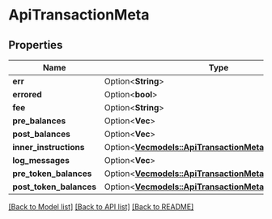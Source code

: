 # ApiTransactionMeta

## Properties

Name | Type | Description | Notes
------------ | ------------- | ------------- | -------------
**err** | Option<**String**> |  | [optional]
**errored** | Option<**bool**> |  | [optional]
**fee** | Option<**String**> |  | [optional]
**pre_balances** | Option<**Vec<String>**> |  | [optional]
**post_balances** | Option<**Vec<String>**> |  | [optional]
**inner_instructions** | Option<[**Vec<models::ApiTransactionMetaInnerInstruction>**](apiTransactionMetaInnerInstruction.md)> |  | [optional]
**log_messages** | Option<**Vec<String>**> |  | [optional]
**pre_token_balances** | Option<[**Vec<models::ApiTransactionMetaTokenBalance>**](apiTransactionMetaTokenBalance.md)> |  | [optional]
**post_token_balances** | Option<[**Vec<models::ApiTransactionMetaTokenBalance>**](apiTransactionMetaTokenBalance.md)> |  | [optional]

[[Back to Model list]](../README.md#documentation-for-models) [[Back to API list]](../README.md#documentation-for-api-endpoints) [[Back to README]](../README.md)


